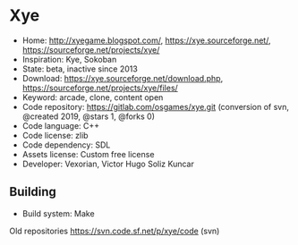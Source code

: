 # Xye

- Home: http://xyegame.blogspot.com/, https://xye.sourceforge.net/, https://sourceforge.net/projects/xye/
- Inspiration: Kye, Sokoban
- State: beta, inactive since 2013
- Download: https://xye.sourceforge.net/download.php, https://sourceforge.net/projects/xye/files/
- Keyword: arcade, clone, content open
- Code repository: https://gitlab.com/osgames/xye.git (conversion of svn, @created 2019, @stars 1, @forks 0)
- Code language: C++
- Code license: zlib
- Code dependency: SDL
- Assets license: Custom free license
- Developer: Vexorian, Victor Hugo Soliz Kuncar

## Building

- Build system: Make

Old repositories https://svn.code.sf.net/p/xye/code (svn)